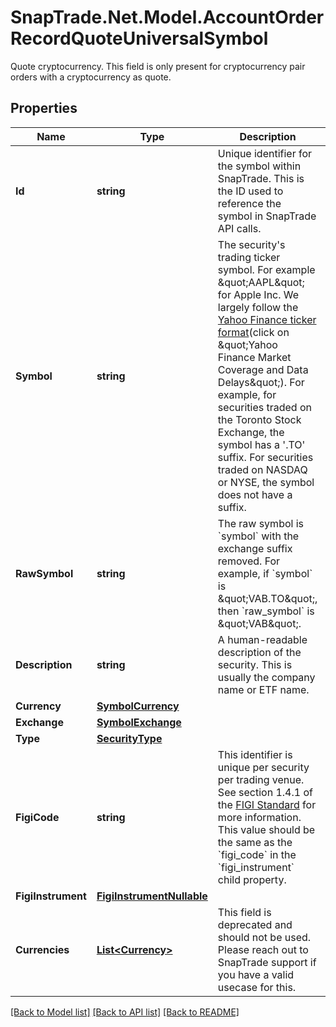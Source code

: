 # SnapTrade.Net.Model.AccountOrderRecordQuoteUniversalSymbol
Quote cryptocurrency. This field is only present for cryptocurrency pair orders with a cryptocurrency as quote.

## Properties

Name | Type | Description | Notes
------------ | ------------- | ------------- | -------------
**Id** | **string** | Unique identifier for the symbol within SnapTrade. This is the ID used to reference the symbol in SnapTrade API calls. | 
**Symbol** | **string** | The security&#39;s trading ticker symbol. For example \&quot;AAPL\&quot; for Apple Inc. We largely follow the [Yahoo Finance ticker format](https://help.yahoo.com/kb/SLN2310.html)(click on \&quot;Yahoo Finance Market Coverage and Data Delays\&quot;). For example, for securities traded on the Toronto Stock Exchange, the symbol has a &#39;.TO&#39; suffix. For securities traded on NASDAQ or NYSE, the symbol does not have a suffix. | 
**RawSymbol** | **string** | The raw symbol is &#x60;symbol&#x60; with the exchange suffix removed. For example, if &#x60;symbol&#x60; is \&quot;VAB.TO\&quot;, then &#x60;raw_symbol&#x60; is \&quot;VAB\&quot;. | 
**Description** | **string** | A human-readable description of the security. This is usually the company name or ETF name. | [optional] 
**Currency** | [**SymbolCurrency**](SymbolCurrency.md) |  | 
**Exchange** | [**SymbolExchange**](SymbolExchange.md) |  | [optional] 
**Type** | [**SecurityType**](SecurityType.md) |  | 
**FigiCode** | **string** | This identifier is unique per security per trading venue. See section 1.4.1 of the [FIGI Standard](https://www.openfigi.com/assets/local/figi-allocation-rules.pdf) for more information. This value should be the same as the &#x60;figi_code&#x60; in the &#x60;figi_instrument&#x60; child property. | [optional] 
**FigiInstrument** | [**FigiInstrumentNullable**](FigiInstrumentNullable.md) |  | [optional] 
**Currencies** | [**List&lt;Currency&gt;**](Currency.md) | This field is deprecated and should not be used. Please reach out to SnapTrade support if you have a valid usecase for this. | 

[[Back to Model list]](../README.md#documentation-for-models) [[Back to API list]](../README.md#documentation-for-api-endpoints) [[Back to README]](../README.md)

